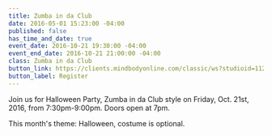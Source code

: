 ```yaml
---
title: Zumba in da Club
date: 2016-05-01 15:23:00 -04:00
published: false
has_time_and_date: true
event_date: 2016-10-21 19:30:00 -04:00
event_end_date: 2016-10-21 21:00:00 -04:00
class: Zumba in da Club
button_link: https://clients.mindbodyonline.com/classic/ws?studioid=112719&stype=-7&sTG=26&sVT=18
button_label: Register
---
```


Join us for Halloween Party, Zumba in da Club style on Friday, Oct. 21st, 2016, from 7:30pm-9:00pm. Doors open at 7pm.

This month's theme: Halloween, costume is optional. 
